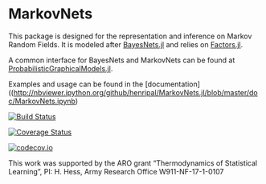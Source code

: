 # MarkovNets

This package is designed for the representation and inference on Markov Random
Fields. It is modeled after
[BayesNets.jl](https://github.com/sisl/BayesNets.jl/blob/master/README.md) and
relies on [Factors.jl](https://github.com/hamzaelsaawy/Factors.jl).

A common interface for BayesNets and MarkovNets can be found at
[ProbabilisticGraphicalModels.jl](https://github.com/sisl/ProbabilisticGraphicalModels.jl).

Examples and usage can be found in the
[documentation]((http://nbviewer.ipython.org/github/henripal/MarkovNets.jl/blob/master/doc/MarkovNets.ipynb)

[![Build Status](https://travis-ci.org/henripal/MarkovNets.jl.svg?branch=master)](https://travis-ci.org/henripal/MarkovNets.jl)

[![Coverage Status](https://coveralls.io/repos/henripal/MarkovNets.jl/badge.svg?branch=master&service=github)](https://coveralls.io/github/henripal/MarkovNets.jl?branch=master)

[![codecov.io](http://codecov.io/github/henripal/MarkovNets.jl/coverage.svg?branch=master)](http://codecov.io/github/henripal/MarkovNets.jl?branch=master)


This work was supported by the ARO grant “Thermodynamics of Statistical Learning”, PI: H. Hess, Army Research
Office W911-NF-17-1-0107


